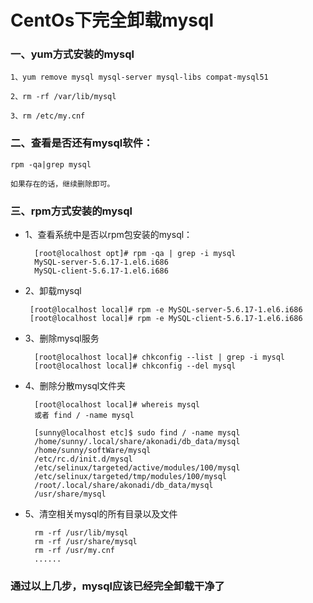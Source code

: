 # CentOs下完全卸载mysql

### 一、yum方式安装的mysql

    1、yum remove mysql mysql-server mysql-libs compat-mysql51

    2、rm -rf /var/lib/mysql

    3、rm /etc/my.cnf

 

### 二、查看是否还有mysql软件：

    rpm -qa|grep mysql

    如果存在的话，继续删除即可。

 

### 三、rpm方式安装的mysql

* 1、查看系统中是否以rpm包安装的mysql：

        [root@localhost opt]# rpm -qa | grep -i mysql
        MySQL-server-5.6.17-1.el6.i686
        MySQL-client-5.6.17-1.el6.i686

 * 2、卸载mysql

        [root@localhost local]# rpm -e MySQL-server-5.6.17-1.el6.i686
        [root@localhost local]# rpm -e MySQL-client-5.6.17-1.el6.i686

* 3、删除mysql服务

        [root@localhost local]# chkconfig --list | grep -i mysql
        [root@localhost local]# chkconfig --del mysql

* 4、删除分散mysql文件夹

        [root@localhost local]# whereis mysql 
        或者 find / -name mysql

        [sunny@localhost etc]$ sudo find / -name mysql
        /home/sunny/.local/share/akonadi/db_data/mysql
        /home/sunny/softWare/mysql
        /etc/rc.d/init.d/mysql
        /etc/selinux/targeted/active/modules/100/mysql
        /etc/selinux/targeted/tmp/modules/100/mysql
        /root/.local/share/akonadi/db_data/mysql
        /usr/share/mysql


* 5、清空相关mysql的所有目录以及文件

        rm -rf /usr/lib/mysql
        rm -rf /usr/share/mysql
        rm -rf /usr/my.cnf
        ......

### 通过以上几步，mysql应该已经完全卸载干净了
